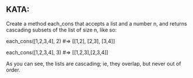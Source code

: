 <h2>KATA:</h2> Create a method each_cons that accepts a list and a number n, and returns cascading subsets of the list of size n, like so:

each_cons([1,2,3,4], 2) #=> [[1,2], [2,3], [3,4]]

each_cons([1,2,3,4], 3) #=> [[1,2,3],[2,3,4]]

As you can see, the lists are cascading; ie, they overlap, but never out of order.
